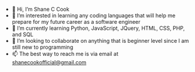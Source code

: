 - 👋 Hi, I’m Shane C Cook
- 👀 I’m interested in learning any coding languages that will help me prepare for my future career as a software engineer
- 🌱 I’m currently learning Python, JavaScript, JQuery, HTML, CSS, PHP, and SQL
- 💞️ I’m looking to collaborate on anything that is beginner level since I am still new to programming
- 📫 The best way to reach me is via email at shanecookofficial@gmail.com

<!---
shanecookofficial/shanecookofficial is a ✨ special ✨ repository because its `README.md` (this file) appears on your GitHub profile.
You can click the Preview link to take a look at your changes.
--->
